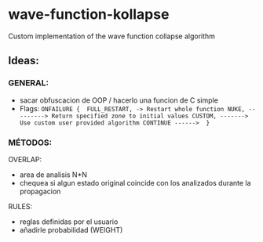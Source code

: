 # wave-function-kollapse
Custom implementation of the wave function collapse algorithm

## Ideas:

### GENERAL:
- sacar obfuscacion de OOP / hacerlo una funcion de C simple
- Flags:
`
ONFAILURE { 
	FULL_RESTART, -> Restart whole function
	NUKE, ---------> Return specified zone to initial values
	CUSTOM, -------> Use custom user provided algorithm
	CONTINUE ------> 
}
`

### MÉTODOS:
OVERLAP:
- area de analisis N*N
- chequea si algun estado original coincide con los analizados durante la propagacion

RULES:
- reglas definidas por el usuario
- añadirle probabilidad (WEIGHT)
